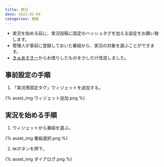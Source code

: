 ```yaml
---
title: 実況
date: 2023-05-04
categories: 機能
---
```


- 実況を始める前に、実況投稿に固定のハッシュタグを加える設定をお願い致します。
- 管理人が事前に登録しておいた番組から、実況の対象を選ぶことができます。
- [きゅあすきー](https://mk.precure.fun/)からお借りしたものを少しだけ改造しました。

## 事前設定の手順

1. 「実況用固定タグ」ウィジェットを追加する。

{% asset_img ウィジェット追加.png %}

## 実況を始める手順

1. ウィジェットから番組を選ぶ。

{% asset_img 番組選択.png %}

2. `OK`ボタンを押下。

{% asset_img ダイアログ.png %}


